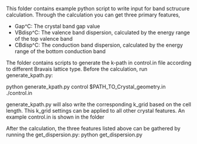 This folder contains example python script to write input for band sctrucure calculation. 
Through the calculation you can get three primary features, 
* Gap^C: The crystal band gap value
* VBdisp^C: The valence band dispersion, calculated by the energy range of the top valence band
* CBdisp^C: The conduction band dispersion, calculated by the energy range of the bottom conduction band

The folder contains scripts to generate the k-path in control.in file according to different Bravais lattice type.
Before the calculation, run generate_kpath.py:

 python generate_kpath.py control $PATH_TO_Crystal_geometry.in ./control.in

generate_kpath.py will also write the corresponding k_grid based on the cell length. This k_grid settings can be applied to all other crystal features.
An example control.in is shown in the folder


After the calculation, the three features listed above can be gathered by running the get_dispersion.py:
 python get_dispersion.py


